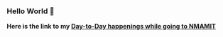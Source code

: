 ### Hello World 👋
<!--
**varunpai314/varunpai314** is a ✨ _special_ ✨ repository because its `README.md` (this file) appears on your GitHub profile.

Here are some ideas to get you started:

- 🔭 I’m currently working on ...
- 🌱 I’m currently learning ...
- 👯 I’m looking to collaborate on ...
- 🤔 I’m looking for help with ...
- 💬 Ask me about ...
- 📫 How to reach me: ...
- 😄 Pronouns: ...
- ⚡ Fun fact: ...
-->

**Here is the link to my [Day-to-Day happenings while going to NMAMIT](https://github.com/varunpai314/Life-NMAMIT.git)**
